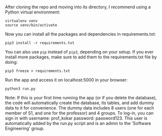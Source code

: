 After cloning the repo and moving into its directory, I recommend using a Python virtual environment:
```
virtualenv venv
source venv/bin/activate
```
Now you can install all the packages and dependencies in requirements.txt:
```
pip3 install -r requirements.txt
```
You can also use `pip` instead of `pip3`, depending on your setup. If you ever install more packages, make sure to add them to the requirements.txt file by doing:
```
pip3 freeze > requirements.txt
```

Run the app and access it on localhost:5000 in your browser:
```
python3 run.py
```

Note: If this is your first time running the app (or if you delete the database), the code will automatically create the database, its tables, and add dummy data to it for convenience.
The dummy data includes 8 users (one for each member of S1, and one for the professor) and 4 groups.
To log-in, you can sign in with username: prof_kokar password: password123.
This user is automatically added by the run.py script and is an admin to the 'Software Engineering' group.